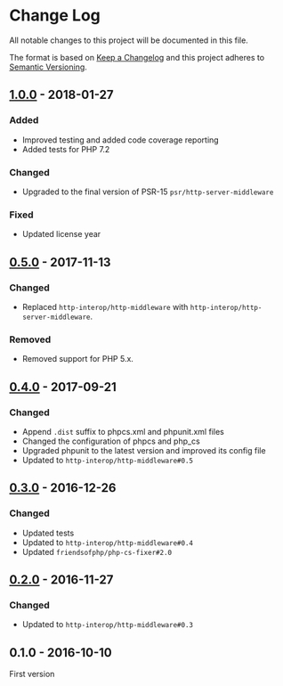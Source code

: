 # Change Log

All notable changes to this project will be documented in this file.

The format is based on [Keep a Changelog](http://keepachangelog.com/) 
and this project adheres to [Semantic Versioning](http://semver.org/).

## [1.0.0] - 2018-01-27

### Added

- Improved testing and added code coverage reporting
- Added tests for PHP 7.2

### Changed

- Upgraded to the final version of PSR-15 `psr/http-server-middleware`

### Fixed

- Updated license year

## [0.5.0] - 2017-11-13

### Changed

- Replaced `http-interop/http-middleware` with  `http-interop/http-server-middleware`.

### Removed

- Removed support for PHP 5.x.

## [0.4.0] - 2017-09-21

### Changed

- Append `.dist` suffix to phpcs.xml and phpunit.xml files
- Changed the configuration of phpcs and php_cs
- Upgraded phpunit to the latest version and improved its config file
- Updated to `http-interop/http-middleware#0.5`

## [0.3.0] - 2016-12-26

### Changed

- Updated tests
- Updated to `http-interop/http-middleware#0.4`
- Updated `friendsofphp/php-cs-fixer#2.0`

## [0.2.0] - 2016-11-27

### Changed

- Updated to `http-interop/http-middleware#0.3`

## 0.1.0 - 2016-10-10

First version


[1.0.0]: https://github.com/middlewares/geolocation/compare/v0.5.0...v1.0.0
[0.5.0]: https://github.com/middlewares/geolocation/compare/v0.4.0...v0.5.0
[0.4.0]: https://github.com/middlewares/geolocation/compare/v0.3.0...v0.4.0
[0.3.0]: https://github.com/middlewares/geolocation/compare/v0.2.0...v0.3.0
[0.2.0]: https://github.com/middlewares/geolocation/compare/v0.1.0...v0.2.0
